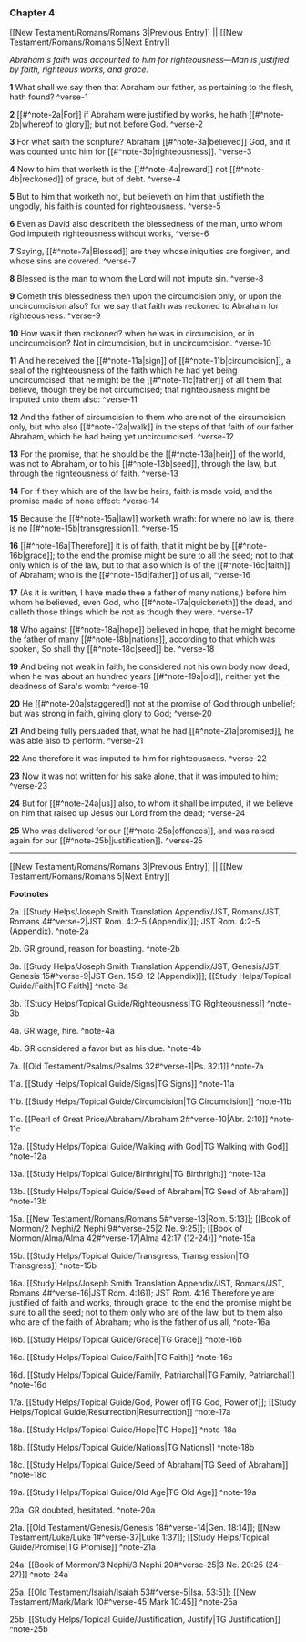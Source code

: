 ### Chapter 4

[[New Testament/Romans/Romans 3|Previous Entry]]  ||  [[New Testament/Romans/Romans 5|Next Entry]]

*Abraham's faith was accounted to him for righteousness—Man is justified by faith, righteous works, and grace.*

**1**  What shall we say then that Abraham our father, as pertaining to the flesh, hath found? ^verse-1

**2**  [[#^note-2a|For]] if Abraham were justified by works, he hath [[#^note-2b|whereof to glory]]; but not before God. ^verse-2

**3**  For what saith the scripture? Abraham [[#^note-3a|believed]] God, and it was counted unto him for [[#^note-3b|righteousness]]. ^verse-3

**4**  Now to him that worketh is the [[#^note-4a|reward]] not [[#^note-4b|reckoned]] of grace, but of debt. ^verse-4

**5**  But to him that worketh not, but believeth on him that justifieth the ungodly, his faith is counted for righteousness. ^verse-5

**6**  Even as David also describeth the blessedness of the man, unto whom God imputeth righteousness without works, ^verse-6

**7**  Saying, [[#^note-7a|Blessed]] are they whose iniquities are forgiven, and whose sins are covered. ^verse-7

**8**  Blessed is the man to whom the Lord will not impute sin. ^verse-8

**9**  Cometh this blessedness then upon the circumcision only, or upon the uncircumcision also? for we say that faith was reckoned to Abraham for righteousness. ^verse-9

**10**  How was it then reckoned? when he was in circumcision, or in uncircumcision? Not in circumcision, but in uncircumcision. ^verse-10

**11**  And he received the [[#^note-11a|sign]] of [[#^note-11b|circumcision]], a seal of the righteousness of the faith which he had yet being uncircumcised: that he might be the [[#^note-11c|father]] of all them that believe, though they be not circumcised; that righteousness might be imputed unto them also: ^verse-11

**12**  And the father of circumcision to them who are not of the circumcision only, but who also [[#^note-12a|walk]] in the steps of that faith of our father Abraham, which he had being yet uncircumcised. ^verse-12

**13**  For the promise, that he should be the [[#^note-13a|heir]] of the world, was not to Abraham, or to his [[#^note-13b|seed]], through the law, but through the righteousness of faith. ^verse-13

**14**  For if they which are of the law be heirs, faith is made void, and the promise made of none effect: ^verse-14

**15**  Because the [[#^note-15a|law]] worketh wrath: for where no law is, there is no [[#^note-15b|transgression]]. ^verse-15

**16**  [[#^note-16a|Therefore]] it is of faith, that it might be by [[#^note-16b|grace]]; to the end the promise might be sure to all the seed; not to that only which is of the law, but to that also which is of the [[#^note-16c|faith]] of Abraham; who is the [[#^note-16d|father]] of us all, ^verse-16

**17**  (As it is written, I have made thee a father of many nations,) before him whom he believed, even God, who [[#^note-17a|quickeneth]] the dead, and calleth those things which be not as though they were. ^verse-17

**18**  Who against [[#^note-18a|hope]] believed in hope, that he might become the father of many [[#^note-18b|nations]], according to that which was spoken, So shall thy [[#^note-18c|seed]] be. ^verse-18

**19**  And being not weak in faith, he considered not his own body now dead, when he was about an hundred years [[#^note-19a|old]], neither yet the deadness of Sara's womb: ^verse-19

**20**  He [[#^note-20a|staggered]] not at the promise of God through unbelief; but was strong in faith, giving glory to God; ^verse-20

**21**  And being fully persuaded that, what he had [[#^note-21a|promised]], he was able also to perform. ^verse-21

**22**  And therefore it was imputed to him for righteousness. ^verse-22

**23**  Now it was not written for his sake alone, that it was imputed to him; ^verse-23

**24**  But for [[#^note-24a|us]] also, to whom it shall be imputed, if we believe on him that raised up Jesus our Lord from the dead; ^verse-24

**25**  Who was delivered for our [[#^note-25a|offences]], and was raised again for our [[#^note-25b|justification]]. ^verse-25


---
[[New Testament/Romans/Romans 3|Previous Entry]]  ||  [[New Testament/Romans/Romans 5|Next Entry]]


**Footnotes**


2a. [[Study Helps/Joseph Smith Translation Appendix/JST, Romans/JST, Romans 4#^verse-2|JST Rom. 4:2-5 (Appendix)]]; JST Rom. 4:2-5 (Appendix). ^note-2a

2b. GR ground, reason for boasting. ^note-2b

3a. [[Study Helps/Joseph Smith Translation Appendix/JST, Genesis/JST, Genesis 15#^verse-9|JST Gen. 15:9-12 (Appendix)]]; [[Study Helps/Topical Guide/Faith|TG Faith]] ^note-3a

3b. [[Study Helps/Topical Guide/Righteousness|TG Righteousness]] ^note-3b

4a. GR wage, hire. ^note-4a

4b. GR considered a favor but as his due. ^note-4b

7a. [[Old Testament/Psalms/Psalms 32#^verse-1|Ps. 32:1]] ^note-7a

11a. [[Study Helps/Topical Guide/Signs|TG Signs]] ^note-11a

11b. [[Study Helps/Topical Guide/Circumcision|TG Circumcision]] ^note-11b

11c. [[Pearl of Great Price/Abraham/Abraham 2#^verse-10|Abr. 2:10]] ^note-11c

12a. [[Study Helps/Topical Guide/Walking with God|TG Walking with God]] ^note-12a

13a. [[Study Helps/Topical Guide/Birthright|TG Birthright]] ^note-13a

13b. [[Study Helps/Topical Guide/Seed of Abraham|TG Seed of Abraham]] ^note-13b

15a. [[New Testament/Romans/Romans 5#^verse-13|Rom. 5:13]]; [[Book of Mormon/2 Nephi/2 Nephi 9#^verse-25|2 Ne. 9:25]]; [[Book of Mormon/Alma/Alma 42#^verse-17|Alma 42:17 (12-24)]] ^note-15a

15b. [[Study Helps/Topical Guide/Transgress, Transgression|TG Transgress]] ^note-15b

16a. [[Study Helps/Joseph Smith Translation Appendix/JST, Romans/JST, Romans 4#^verse-16|JST Rom. 4:16]]; JST Rom. 4:16 Therefore ye are justified of faith and works, through grace, to the end the promise might be sure to all the seed; not to them only who are of the law, but to them also who are of the faith of Abraham; who is the father of us all, ^note-16a

16b. [[Study Helps/Topical Guide/Grace|TG Grace]] ^note-16b

16c. [[Study Helps/Topical Guide/Faith|TG Faith]] ^note-16c

16d. [[Study Helps/Topical Guide/Family, Patriarchal|TG Family, Patriarchal]] ^note-16d

17a. [[Study Helps/Topical Guide/God, Power of|TG God, Power of]]; [[Study Helps/Topical Guide/Resurrection|Resurrection]] ^note-17a

18a. [[Study Helps/Topical Guide/Hope|TG Hope]] ^note-18a

18b. [[Study Helps/Topical Guide/Nations|TG Nations]] ^note-18b

18c. [[Study Helps/Topical Guide/Seed of Abraham|TG Seed of Abraham]] ^note-18c

19a. [[Study Helps/Topical Guide/Old Age|TG Old Age]] ^note-19a

20a. GR doubted, hesitated. ^note-20a

21a. [[Old Testament/Genesis/Genesis 18#^verse-14|Gen. 18:14]]; [[New Testament/Luke/Luke 1#^verse-37|Luke 1:37]]; [[Study Helps/Topical Guide/Promise|TG Promise]] ^note-21a

24a. [[Book of Mormon/3 Nephi/3 Nephi 20#^verse-25|3 Ne. 20:25 (24-27)]] ^note-24a

25a. [[Old Testament/Isaiah/Isaiah 53#^verse-5|Isa. 53:5]]; [[New Testament/Mark/Mark 10#^verse-45|Mark 10:45]] ^note-25a

25b. [[Study Helps/Topical Guide/Justification, Justify|TG Justification]] ^note-25b